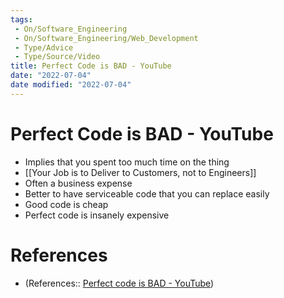 ```yaml
---
tags:
 - On/Software_Engineering
 - On/Software_Engineering/Web_Development
 - Type/Advice
 - Type/Source/Video
title: Perfect Code is BAD - YouTube
date: "2022-07-04"
date modified: "2022-07-04"
---
```


# Perfect Code is BAD - YouTube
- Implies that you spent too much time on the thing
- [[Your Job is to Deliver to Customers, not to Engineers]]
- Often a business expense
- Better to have serviceable code that you can replace easily
- Good code is cheap
- Perfect code is insanely expensive

# References
- (References:: [Perfect code is BAD - YouTube](https://www.youtube.com/watch?v=GRwaTPKq1qg))
